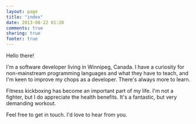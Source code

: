 ```yaml
---
layout: page
title: "index"
date: 2013-08-22 01:20
comments: true
sharing: true
footer: true
---
```


Hello there!

I'm a software developer living in Winnipeg, Canada. I have a curiosity for
non-mainstream programming languages and what they have to teach, and I'm keen 
to improve my chops as a developer. There's always more to learn.

Fitness kickboxing has become an important part of my life. I'm not a fighter, 
but I do appreciate the health benefits. It's a fantastic, but very demanding
workout.

Feel free to get in touch. I'd love to hear from you.
